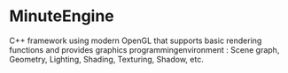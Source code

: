# MinuteEngine
C++ framework using modern OpenGL that supports basic rendering functions and provides graphics programmingenvironment : Scene graph, Geometry, Lighting, Shading, Texturing, Shadow, etc.
